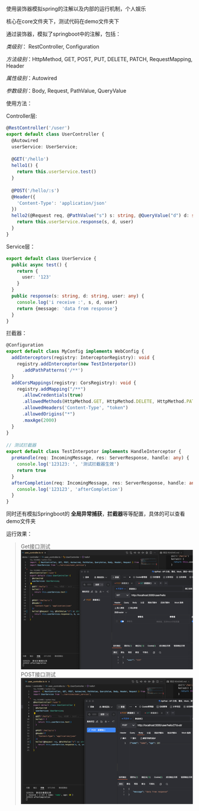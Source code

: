 使用装饰器模拟spring的注解以及内部的运行机制，个人娱乐

核心在core文件夹下，测试代码在demo文件夹下

通过装饰器，模拟了springboot中的注解，包括：

*类级别*： RestController, Configuration

*方法级别*：HttpMethod, GET, POST, PUT, DELETE, PATCH, RequestMapping, Header

*属性级别*：Autowired

*参数级别*：Body, Request, PathValue, QueryValue


使用方法：


Controller层:
``` typescript
@RestController('/user')
export default class UserController {
  @Autowired
  userService: UserService;

  @GET('/hello')
  hello1() {
    return this.userService.test()
  }

  @POST('/hello/:s')
  @Header({
    'Content-Type': 'application/json'
  })
  hello2(@Request req, @PathValue("s") s: string, @QueryValue("d") d: string, @Body user: { name: string, age: number }) {
    return this.userService.response(s, d, user)
  }
}
```

Service层：
``` typescript
export default class UserService {
  public async test() {
    return {
      user: '123'
    }
  }
  public response(s: string, d: string, user: any) {
    console.log('i receive :', s, d, user)
    return {message: 'data from response'}
  }
}
```

拦截器：
``` typescript
@Configuration
export default class MyConfig implements WebConfig {
  addInterceptors(registry: InterceptorRegistry): void {
    registry.addInterceptor(new TestInterpotor())
      .addPathPatterns('/**')
  }
  addCorsMappings(registry: CorsRegistry): void {
    registry.addMapping("/**")
      .allowCredentials(true)
      .allowedMethods(HttpMethod.GET, HttpMethod.DELETE, HttpMethod.PATCH, HttpMethod.POST, HttpMethod.PUT, HttpMethod.OPTIONS)
      .allowedHeaders('Content-Type', "token")
      .allowedOrigins("*")
      .maxAge(2000)
  }
}

// 测试拦截器
export default class TestInterpotor implements HandleInterceptor {
  preHandle(req: IncomingMessage, res: ServerResponse, handle: any) {
    console.log('123123: ', '测试拦截器生效')
    return true
  }
  afterCompletion(req: IncomingMessage, res: ServerResponse, handle: any): void {
    console.log('123123', 'afterCompletion')
  }
}
```

同时还有模拟Springboot的 **全局异常捕获**，**拦截器**等等配置，具体的可以查看demo文件夹

运行效果：
> Get接口测试
![Get接口测试](./snap/1.png)
> POST接口测试
![POST接口测试](./snap/2.png)
